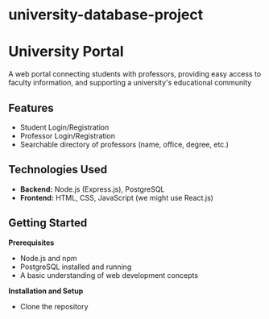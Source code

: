 # university-database-project
# University Portal

A web portal connecting students with professors, providing easy access to faculty information, and supporting a university's educational community

## Features

* Student Login/Registration
* Professor Login/Registration
* Searchable directory of professors (name, office, degree, etc.)

## Technologies Used

* **Backend:** Node.js (Express.js), PostgreSQL
* **Frontend:** HTML, CSS, JavaScript (we might use React.js)

## Getting Started

**Prerequisites**

* Node.js and npm
* PostgreSQL installed and running
* A basic understanding of web development concepts

**Installation and Setup**

* Clone the repository
